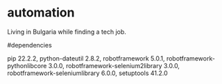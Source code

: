# automation

Living in Bulgaria while finding a tech job.

#dependencies

  pip                             22.2.2,
  python-dateutil                 2.8.2,
  robotframework                  5.0.1,
  robotframework-pythonlibcore    3.0.0,
  robotframework-selenium2library 3.0.0,
  robotframework-seleniumlibrary  6.0.0,
  setuptools                      41.2.0

